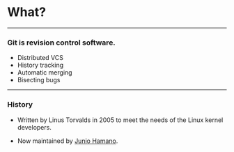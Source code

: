 <!-- .slide: data-background="img/background.svg" -->
# What?

---

### Git is revision control software.

- Distributed VCS
- History tracking
- Automatic merging
- Bisecting bugs

---

### History

- Written by Linus Torvalds in 2005 to meet the needs of the Linux kernel developers.

- Now maintained by [Junio Hamano](http://git-blame.blogspot.com/).
